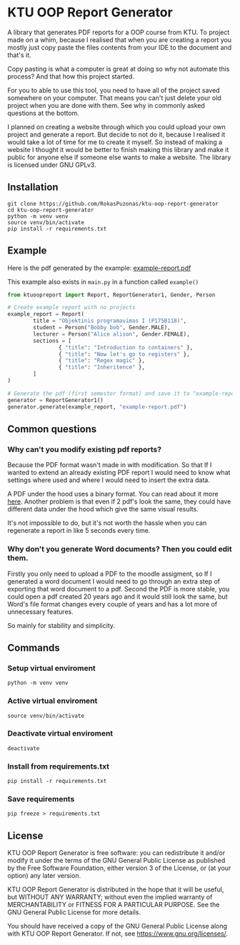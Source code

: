 # KTU OOP Report Generator

A library that generates PDF reports for a OOP course from KTU. To project made
on a whim, because I realised that when you are creating a report you mostly
just copy paste the files contents from your IDE to the document and that's it.

Copy pasting is what a computer is great at doing so why not automate this process?
And that how this project started.

For you to able to use this tool, you need to have all of the project saved somewhere
on your computer. That means you can't just delete your old project when you are
done with them. See why in commonly asked questions at the bottom.

I planned on creating a website through which you could upload your own project
and generate a report. But decide to not do it, because I realised it would take
a lot of time for me to create it myself. So instead of making a website I thought
it would be better to finish making this library and make it public for anyone
else if someone else wants to make a website. The library is licensed under
GNU GPLv3.

## Installation

```shell
git clone https://github.com/RokasPuzonas/ktu-oop-report-generator
cd ktu-oop-report-generator
python -m venv venv
source venv/bin/activate
pip install -r requirements.txt
```

## Example

Here is the pdf generated by the example: [example-report.pdf](./example-report.pdf)

This example also exists in `main.py` in a function called `example()`

```python
from ktuoopreport import Report, ReportGenerator1, Gender, Person

# Create example report with no projects
example_report = Report(
		title = "Objektinis programavimas I (P175B118)",
		student = Person("Bobby bob", Gender.MALE),
		lecturer = Person("Alice alison", Gender.FEMALE),
		sections = [
				{ "title": "Introduction to containers" },
				{ "title": "Now let's go to registers" },
				{ "title": "Regex magic" },
				{ "title": "Inheritence" },
		]
)

# Generate the pdf (first semester format) and save it to "example-report.pdf"
generator = ReportGenerator1()
generator.generate(example_report, "example-report.pdf")
```

## Common questions

### Why can't you modify existing pdf reports?
Because the PDF format wasn't made in with modification. So that If I wanted to
extend an already existing PDF report I would need to know what settings where
used and where I would need to insert the extra data.

A PDF under the hood uses a binary format. You can read about it more [here](https://en.wikipedia.org/wiki/PDF#File_format).
Another problem is that even if 2 pdf's look the same, they could have different
data under the hood which give the same visual results.

It's not impossible to do, but it's not worth the hassle when you can regenerate
a report in like 5 seconds every time.

### Why don't you generate Word documents? Then you could edit them.
Firstly you only need to upload a PDF to the moodle assigment, so If I generated
a word document I would need to go through an extra step of exporting that word
document to a pdf. Second the PDF is more stable, you could open a pdf created 20
years ago and it would still look the same, but Word's file format changes every
couple of years and has a lot more of unnecessary features.

So mainly for stability and simplicity.

## Commands

### Setup virtual enviroment
```shell
python -m venv venv
```

### Active virtual enviroment
```shell
source venv/bin/activate
```

### Deactivate virtual enviroment
```shell
deactivate
```

### Install from requirements.txt
```shell
pip install -r requirements.txt
```

### Save requirements
```shell
pip freeze > requirements.txt
```

## License

KTU OOP Report Generator is free software: you can redistribute it and/or modify
it under the terms of the GNU General Public License as published by
the Free Software Foundation, either version 3 of the License, or
(at your option) any later version.

KTU OOP Report Generator is distributed in the hope that it will be useful,
but WITHOUT ANY WARRANTY; without even the implied warranty of
MERCHANTABILITY or FITNESS FOR A PARTICULAR PURPOSE.  See the
GNU General Public License for more details.

You should have received a copy of the GNU General Public License
along with KTU OOP Report Generator.  If not, see <https://www.gnu.org/licenses/>.
